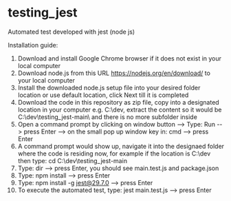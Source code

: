# testing_jest
Automated test developed with jest (node js)

Installation guide:
1. Download and install Google Chrome browser if it does not exist in your local computer
2. Download node.js from this URL https://nodejs.org/en/download/ to your local computer
3. Install the downloaded node.js setup file into your desired folder location or use default location, click Next till it is completed
4. Download the code in this repository as zip file, copy into a designated location in your computer e.g. C:\dev, extract the content so it would be C:\dev\testing_jest-main\ and there is no more subfolder inside
5. Open a command prompt by clicking on window button --> Type: Run --> press Enter --> on the small pop up window key in: cmd --> press Enter
6. A command prompt would show up, navigate it into the designaed folder where the code is residing now, for example if the location is C:\dev then type: cd C:\dev\testing_jest-main
7. Type: dir --> press Enter, you should see main.test.js and package.json
8. Type: npm install --> press Enter
9. Type: npm install -g jest@29.7.0 --> press Enter
10. To execute the automated test, type: jest main.test.js --> press Enter
